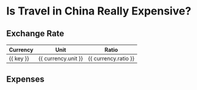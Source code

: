 # Is Travel in China Really Expensive?

## Exchange Rate

<script setup>
import { currencies } from '../../.vitepress/theme/hooks/useCurrency';
</script>

<table>
  <thead>
    <tr>
      <th>Currency</th>
      <th>Unit</th>
      <th>Ratio</th>
    </tr>
  </thead>
  <tbody>
    <tr v-for="(currency, key) in currencies" :key="currency.unit">
      <td>{{ key }}</td>
      <td>{{ currency.unit }}</td>
      <td>{{ currency.ratio }}</td>
    </tr>
  </tbody>
</table>

## Expenses

<YouTube link="https://youtu.be/grWAN8GEJ-I?si=-9PqXF4IWr59AoU9">
<template #cover><img src="../assets/youtube/full-supermarket-tour-in-china-ks.jpg" /></template>
<template #title>CHINA: Supermarket Tour 2024 (SHOCKING PRICES) </template>
<template #author>KSquared</template>
<template #description>I went to a supermarket in Chongqing, China. I was shocked to see how affordable many of the items were.</template>
</YouTube>